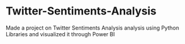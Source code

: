 # Twitter-Sentiments-Analysis
Made a project on Twitter Sentiments Analysis analysis using Python Libraries and visualized it through Power BI
